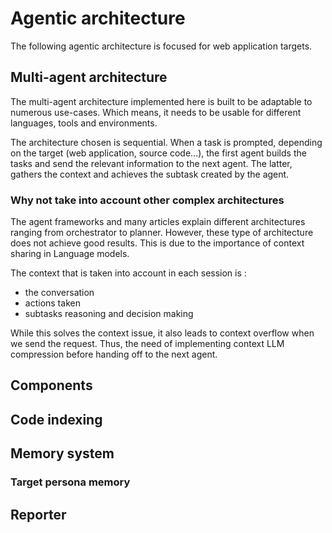 # Agentic architecture

The following agentic architecture is focused for web application targets.  


## Multi-agent architecture 
The multi-agent architecture implemented here is built to be adaptable to numerous use-cases. Which means, it needs to be usable for different languages, tools and environments. 

The architecture chosen is sequential. When a task is prompted, depending on the target (web application, source code...), the first agent builds the tasks and send the relevant information to the next agent. The latter, gathers the context and achieves the subtask created by the agent. 

### Why not take into account other complex architectures
The agent frameworks and many articles explain different architectures ranging from orchestrator to planner. However, these type of architecture does not achieve good results. This is due to the importance of context sharing in Language models. 

The context that is taken into account in each session is :
- the conversation
- actions taken
- subtasks reasoning and decision making

While this solves the context issue, it also leads to context overflow when we send the request. 
Thus, the need of implementing context LLM compression before handing off to the next agent. 


## Components 


## Code indexing 

## Memory system

### Target persona memory

## Reporter 